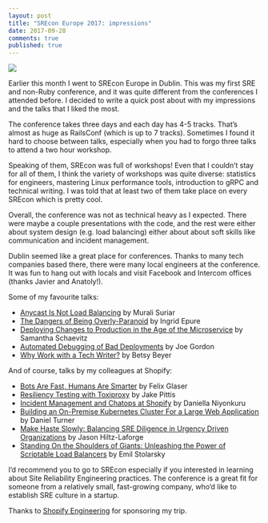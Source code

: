 ```yaml
---
layout: post
title: "SREcon Europe 2017: impressions"
date: 2017-09-28
comments: true
published: true
---
```


<img src="{{ site.url }}/assets/post-images/srecon-eu-2017.png" style="display: block;margin-left: auto;margin-right: auto;" />

Earlier this month I went to SREcon Europe in Dublin. This was my first SRE and non-Ruby conference, and it was quite different from the conferences I attended before. I decided to write a quick post about with my impressions and the talks that I liked the most.

The conference takes three days and each day has 4-5 tracks. That’s almost as huge as RailsConf (which is up to 7 tracks). Sometimes I found it hard to choose between talks, especially when you had to forgo three talks to attend a two hour workshop.

Speaking of them, SREcon was full of workshops! Even that I couldn’t stay for all of them, I think the variety of workshops was quite diverse: statistics for engineers, mastering Linux performance tools, introduction to gRPC and technical writing. I was told that at least two of them take place on every SREcon which is pretty cool.

Overall, the conference was not as technical heavy as I expected. There were maybe a couple presentations with the code, and the rest were either about system design (e.g. load balancing) either about about soft skills like communication and incident management.

Dublin seemed like a great place for conferences. Thanks to many tech companies based there, there were many local engineers at the conference. It was fun to hang out with locals and visit Facebook and Intercom offices (thanks Javier and Anatoly!).

Some of my favourite talks:

* [Anycast Is Not Load Balancing](https://www.usenix.org/conference/srecon17europe/program/presentation/suriar-anycast) by Murali Suriar
* [The Dangers of Being Overly-Paranoid](https://www.usenix.org/conference/srecon17europe/program/presentation/epure) by Ingrid Epure
* [Deploying Changes to Production in the Age of the Microservice](https://www.usenix.org/conference/srecon17europe/program/presentation/schaevitz) by Samantha Schaevitz
* [Automated Debugging of Bad Deployments](https://www.usenix.org/conference/srecon17europe/program/presentation/gordon) by Joe Gordon
* [Why Work with a Tech Writer?](https://www.usenix.org/conference/srecon17europe/program/presentation/beyer) by Betsy Beyer

And of course, talks by my colleagues at Shopify:

* [Bots Are Fast, Humans Are Smarter](https://www.usenix.org/conference/srecon17europe/program/presentation/glaser) by Felix Glaser
* [Resiliency Testing with Toxiproxy](https://www.usenix.org/conference/srecon17europe/program/presentation/pittis) by Jake Pittis
* [Incident Management and Chatops at Shopify](https://www.usenix.org/conference/srecon17europe/program/presentation/niyonkuru) by Daniella Niyonkuru
* [Building an On-Premise Kubernetes Cluster For a Large Web Application](https://www.usenix.org/conference/srecon17europe/program/presentation/turner) by Daniel Turner
* [Make Haste Slowly: Balancing SRE Diligence in Urgency Driven Organizations](https://www.usenix.org/conference/srecon17europe/program/presentation/hiltz-laforge) by Jason Hiltz-Laforge
* [Standing On the Shoulders of Giants: Unleashing the Power of Scriptable Load Balancers](https://www.usenix.org/conference/srecon17europe/program/presentation/stolarsky) by Emil Stolarsky

I’d recommend you to go to SREcon especially if you interested in learning about Site Reliability Engineering practices. The conference is a great fit for someone from a relatively small, fast-growing company, who’d like to establish SRE culture in a startup.

Thanks to [Shopify Engineering](https://twitter.com/shopifyeng?lang=en) for sponsoring my trip.
